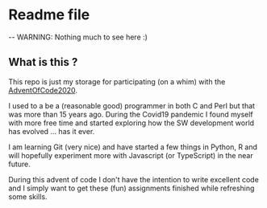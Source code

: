 # Readme file
-- WARNING: Nothing much to see here :)

## What is this ?
This repo is just my storage for participating (on a whim) with the [AdventOfCode2020](https://adventofcode.com/2020).

I used to a be a (reasonable good) programmer in both C and Perl but that was more than 15 years ago. During the Covid19 pandemic I found myself with more free time and started exploring how the SW development world has evolved ... has it ever.

I am learning Git (very nice) and have started a few things in Python, R and will hopefully experiment more with Javascript (or TypeScript) in the near future.

During this advent of code I don't have the intention to write excellent code and I simply want to get these (fun) assignments finished while refreshing some skills.

